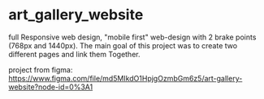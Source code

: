 # art_gallery_website

full Responsive web design, "mobile first" web-design with 2 brake points (768px and 1440px).
The main goal of this project was to create two different pages and link them Together.

project from figma: https://www.figma.com/file/md5MIkdO1HpjgOzmbGm6z5/art-gallery-website?node-id=0%3A1
